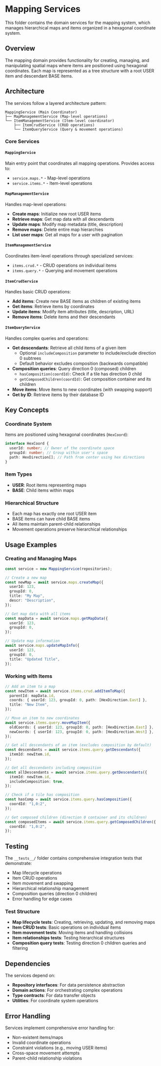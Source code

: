 # Mapping Services

This folder contains the domain services for the mapping system, which manages hierarchical maps and items organized in a hexagonal coordinate system.

## Overview

The mapping domain provides functionality for creating, managing, and manipulating spatial maps where items are positioned using hexagonal coordinates. Each map is represented as a tree structure with a root USER item and descendant BASE items.

## Architecture

The services follow a layered architecture pattern:

```
MappingService (Main Coordinator)
├── MapManagementService (Map-level operations)
└── ItemManagementService (Item-level coordinator)
    ├── ItemCrudService (CRUD operations)
    └── ItemQueryService (Query & movement operations)
```

### Core Services

#### `MappingService`

Main entry point that coordinates all mapping operations. Provides access to:

- `service.maps.*` - Map-level operations
- `service.items.*` - Item-level operations

#### `MapManagementService`

Handles map-level operations:

- **Create maps**: Initialize new root USER items
- **Retrieve maps**: Get map data with all descendants
- **Update maps**: Modify map metadata (title, description)
- **Remove maps**: Delete entire map hierarchies
- **List user maps**: Get all maps for a user with pagination

#### `ItemManagementService`

Coordinates item-level operations through specialized services:

- `items.crud.*` - CRUD operations on individual items
- `items.query.*` - Querying and movement operations

#### `ItemCrudService`

Handles basic CRUD operations:

- **Add items**: Create new BASE items as children of existing items
- **Get items**: Retrieve items by coordinates
- **Update items**: Modify item attributes (title, description, URL)
- **Remove items**: Delete items and their descendants

#### `ItemQueryService`

Handles complex queries and operations:

- **Get descendants**: Retrieve all child items of a given item
  - Optional `includeComposition` parameter to include/exclude direction 0 subtrees
  - Default behavior excludes composition (backwards compatible)
- **Composition queries**: Query direction 0 (composed) children
  - `hasComposition(coordId)`: Check if a tile has direction 0 child
  - `getComposedChildren(coordId)`: Get composition container and its children
- **Move items**: Move items to new coordinates (with swapping support)
- **Get by ID**: Retrieve items by their database ID

## Key Concepts

### Coordinate System

Items are positioned using hexagonal coordinates (`HexCoord`):

```typescript
interface HexCoord {
  userId: number; // Owner of the coordinate space
  groupId: number; // Group within user's space
  path: HexDirection[]; // Path from center using hex directions
}
```

### Item Types

- **USER**: Root items representing maps
- **BASE**: Child items within maps

### Hierarchical Structure

- Each map has exactly one root USER item
- BASE items can have child BASE items
- All items maintain parent-child relationships
- Movement operations preserve hierarchical relationships

## Usage Examples

### Creating and Managing Maps

```typescript
const service = new MappingService(repositories);

// Create a new map
const newMap = await service.maps.createMap({
  userId: 123,
  groupId: 0,
  title: "My Map",
  descr: "Description",
});

// Get map data with all items
const mapData = await service.maps.getMapData({
  userId: 123,
  groupId: 0,
});

// Update map information
await service.maps.updateMapInfo({
  userId: 123,
  groupId: 0,
  title: "Updated Title",
});
```

### Working with Items

```typescript
// Add an item to a map
const newItem = await service.items.crud.addItemToMap({
  parentId: mapData.id,
  coords: { userId: 123, groupId: 0, path: [HexDirection.East] },
  title: "New Item",
});

// Move an item to new coordinates
await service.items.query.moveMapItem({
  oldCoords: { userId: 123, groupId: 0, path: [HexDirection.East] },
  newCoords: { userId: 123, groupId: 0, path: [HexDirection.West] },
});

// Get all descendants of an item (excludes composition by default)
const descendants = await service.items.query.getDescendants({
  itemId: newItem.id,
});

// Get all descendants including composition
const allDescendants = await service.items.query.getDescendants({
  itemId: newItem.id,
  includeComposition: true,
});

// Check if a tile has composition
const hasComp = await service.items.query.hasComposition({
  coordId: "1,0:2",
});

// Get composed children (direction 0 container and its children)
const composedItems = await service.items.query.getComposedChildren({
  coordId: "1,0:2",
});
```

## Testing

The `__tests__/` folder contains comprehensive integration tests that demonstrate:

- Map lifecycle operations
- Item CRUD operations
- Item movement and swapping
- Hierarchical relationship management
- Composition queries (direction 0 children)
- Error handling for edge cases

### Test Structure

- **Map lifecycle tests**: Creating, retrieving, updating, and removing maps
- **Item CRUD tests**: Basic operations on individual items
- **Item movement tests**: Moving items and handling collisions
- **Item relationships tests**: Testing hierarchical structures
- **Composition query tests**: Testing direction 0 children queries and filtering

## Dependencies

The services depend on:

- **Repository interfaces**: For data persistence abstraction
- **Domain actions**: For orchestrating complex operations
- **Type contracts**: For data transfer objects
- **Utilities**: For coordinate system operations

## Error Handling

Services implement comprehensive error handling for:

- Non-existent items/maps
- Invalid coordinate operations
- Constraint violations (e.g., moving USER items)
- Cross-space movement attempts
- Parent-child relationship violations
